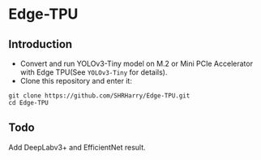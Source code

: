 # Edge-TPU
## Introduction
* Convert and run YOLOv3-Tiny model on M.2 or Mini PCIe Accelerator with Edge TPU(See `YOLOv3-Tiny` for details).
* Clone this repository and enter it:
```
git clone https://github.com/SHRHarry/Edge-TPU.git
cd Edge-TPU
```
## Todo
Add DeepLabv3+ and EfficientNet result.
